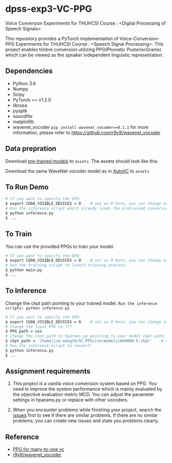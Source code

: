 # dpss-exp3-VC-PPG
Voice Conversion Experiments for THUHCSI Course : &lt;Digital Processing of Speech Signals>
<!-- [![](https://img.shields.io/pypi/v/dpss-exp3-VC-PPG)](https://pypi.org/project/dpss-exp3-VC-PPG/)
![](https://img.shields.io/pypi/pyversions/dpss-exp3-VC-PPG) 
![](https://img.shields.io/pypi/l/dpss-exp3-VC-PPG) -->
This repository provides a PyTorch implementation of Voice-Conversion-PPG Experiments for THUHCSI Course : &lt;Speech Signal Processing>.
This project enables timbre conversion utilizing PPG(Phonetic PosteriorGrams) which can be viewed as the speaker independent linguistic representation.


## Dependencies
- Python 3.6
- Numpy
- Scipy
- PyTorch >= v1.2.0
- librosa
- pysptk
- soundfile
- matplotlib
- wavenet_vocoder ```pip install wavenet_vocoder==0.1.1```
  for more information, please refer to https://github.com/r9y9/wavenet_vocoder


## Data prepration
Download [pre-trained models](https://drive.google.com/file/d/1JF1WNS57wWcbmn1EztJxh09xU739j4_g/view?usp=sharing) to ```assets```. The assets should look like this:


Download the same WaveNet vocoder model as in [AutoVC](https://github.com/auspicious3000/autovc) to ```assets```

## To Run Demo

```bash
# If you want to specify the GPU:
$ export CUDA_VISIBLE_DEVICES = 0    # set as 0 here, you can change as you need
# Run the inference script which already loads the pretrained conversion model:
$ python inference.py
$ ...
```


## To Train

You can use the provided PPGs to train your model.
```bash
# If you want to specify the GPU:
$ export CUDA_VISIBLE_DEVICES = 0    # set as 0 here, you can change as needed
# Run the training script to launch training process:
$ python main.py
$ ...
```

## To Inference

Change the ckpt path pointing to your trained model.
```Run the inference scripts: python inference.py```

```bash
# If you want to specify the GPU:
$ export CUDA_VISIBLE_DEVICES = 0    # set as 0 here, you can change as you need
# Change the input PPG to ???
$ PPG_path = xxx
# Change the ckpt_path in hparams.py pointing to your model ckpt path:
$ ckpt_path = '/home/jie-wang19/VC-PPG/run/models/660000-G.ckpt'    # change as needed
# Run the inference script to convert:
$ python inference.py
$ ...
```


## Assignment requirements

1. This project is a vanilla voice conversion system based on PPG. 
You need to improve the system performance which is mainly evaluated by the objective evaluation metric MCD.
You can adjust the parameter settings in hparams.py or replace with other vocoders.

2. When you encounter problems while finishing your project, search the [issues](https://github.com/thuhcsi/dpss-exp3-VC-PPG/issues) first to see if there are similar problems.
If there are no similar problems, you can create new issues and state you problems clearly.


## Reference
- [PPG for many-to-one vc](https://ieeexplore.ieee.org/abstract/document/7552917)
- [r9y9/wavenet_vocoder](https://github.com/r9y9/wavenet_vocoder)


